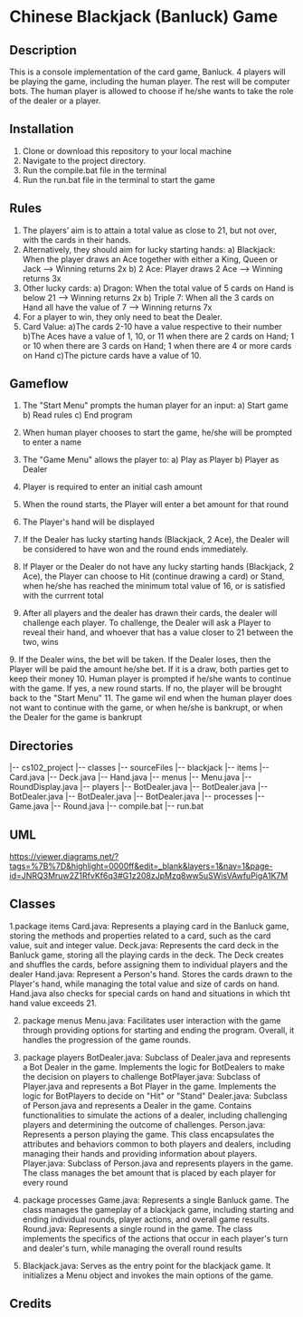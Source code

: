 # Chinese Blackjack (Banluck) Game

## Description
This is a console implementation of the card game, Banluck. 
4 players will be playing the game, including the human player. The rest will be computer bots.
The human player is allowed to choose if he/she wants to take the role of the dealer or a player.

## Installation
1. Clone or download this repository to your local machine
3. Navigate to the project directory.
4. Run the compile.bat file in the terminal
5. Run the run.bat file in the terminal to start the game

## Rules
1. The players’ aim is to attain a total value as close to 21, but not over, with the cards in their hands. 
2. Alternatively, they should aim for lucky starting hands:
    a) Blackjack: When the player draws an Ace together with either a King, Queen or Jack --> Winning returns 2x
    b) 2 Ace: Player draws 2 Ace --> Winning returns 3x
3. Other lucky cards:
    a) Dragon: When the total value of 5 cards on Hand is below 21 --> Winning returns 2x
    b) Triple 7: When all the 3 cards on Hand all have the value of 7 --> Winning returns 7x
4. For a player to win, they only need to beat the Dealer. 
5. Card Value:
    a)The cards 2-10 have a value respective to their number
    b)The Aces have a value of 1, 10, or 11 when there are 2 cards on Hand; 1 or 10 when there are 3 cards on Hand; 1 when there are 4 or more cards on Hand
    c)The picture cards have a value of 10.

## Gameflow
1. The "Start Menu" prompts the human player for an input:
    a) Start game
    b) Read rules
    c) End program
2. When human player chooses to start the game, he/she will be prompted to enter a name
3. The "Game Menu" allows the player to:
    a) Play as Player
    b) Player as Dealer

4. Player is required to enter an initial cash amount
5. When the round starts, the Player will enter a bet amount for that round
6. The Player's hand will be displayed
7. If the Dealer has lucky starting hands (Blackjack, 2 Ace), the Dealer will be considered to have won and the round ends immediately.
8. If Player or the Dealer do not have any lucky starting hands (Blackjack, 2 Ace), the Player can choose to Hit (continue drawing a card) or Stand, when he/she has reached the minimum total value of 16, or is satisfied with the currrent total
8. After all players and the dealer has drawn their cards, the dealer will challenge each player. To challenge, the Dealer will ask a Player to reveal their hand, and whoever that has a value closer to 21 between the two, wins

<Result>
9. If the Dealer wins, the bet will be taken. If the Dealer loses, then the Player will be paid the amount he/she bet. If it is a draw, both parties get to keep their money
10. Human player is prompted if he/she wants to continue with the game. If yes, a new round starts. If no, the player will be brought back to the "Start Menu"
11. The game wil end when the human player does not want to continue with the game, or when he/she is bankrupt, or when the Dealer for the game is bankrupt

## Directories
|-- cs102_project
  |-- classes
  |-- sourceFiles
    |-- blackjack
      |-- items
        |-- Card.java
        |-- Deck.java
        |-- Hand.java
      |-- menus
        |-- Menu.java
        |-- RoundDisplay.java
      |-- players
        |-- BotDealer.java
        |-- BotDealer.java
        |-- BotDealer.java
        |-- BotDealer.java
        |-- BotDealer.java
      |-- processes
        |-- Game.java
        |-- Round.java
  |-- compile.bat
  |-- run.bat  

## UML
https://viewer.diagrams.net/?tags=%7B%7D&highlight=0000ff&edit=_blank&layers=1&nav=1&page-id=JNRQ3Mruw2Z1RfvKf6q3#G1z208zJpMzq8ww5uSWisVAwfuPigA1K7M

## Classes
1.package items
    Card.java: Represents a playing card in the Banluck game, storing the methods and properties related to a card, such as the card value, suit and integer value. 
    Deck.java: Represents the card deck in the Banluck game, storing all the playing cards in the deck. The Deck creates and shuffles the cards, before assigning them to individual players and the dealer
    Hand.java: Represent a Person's hand. Stores the cards drawn to the Player's hand, while managing the total value and size of cards on hand. Hand.java also checks for special cards on hand and situations in which tht hand value exceeds 21.

2. package menus
    Menu.java: Facilitates user interaction with the game through providing options for starting and ending the program. Overall, it handles the progression of the game rounds.

3. package players
    BotDealer.java: Subclass of Dealer.java and represents a Bot Dealer in the game. Implements the logic for BotDealers to make the decision on players to challenge
    BotPlayer.java: Subclass of Player.java and represents a Bot Player in the game. Implements the logic for BotPlayers to decide on "Hit" or "Stand"
    Dealer.java: Subclass of Person.java and represents a Dealer in the game. Contains functionalities to simulate the actions of a dealer, including challenging players and determining the outcome of challenges.
    Person.java: Represents a person playing the game. This class encapsulates the attributes and behaviors common to both players and dealers, including managing their hands and providing information about players.
    Player.java: Subclass of Person.java and represents players in the game. The class manages the bet amount that is placed by each player for every round

4. package processes
    Game.java: Represents a single Banluck game. The class manages the gameplay of a blackjack game, including starting and ending individual rounds, player actions, and overall game results.
    Round.java: Represents a single round in the game. The class implements the specifics of the actions that occur in each player's turn and dealer's turn, while managing the overall round results

5. Blackjack.java: Serves as the entry point for the blackjack game. It initializes a Menu object and invokes the main options of the game.

## Credits

